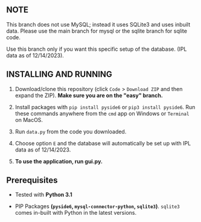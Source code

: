 ## NOTE

This branch does not use MySQL; instead it uses SQLite3 and uses inbuilt data. Please use the main branch for mysql or the sqlite branch for sqlite code.

Use this branch only if you want this specific setup of the database. (IPL data as of 12/14/2023).

## INSTALLING AND RUNNING

1. Download/clone this repository (click `Code` > `Download ZIP` and then expand the ZIP).
**Make sure you are on the "easy" branch.**

2. Install packages with `pip install pyside6` or `pip3 install pyside6`. Run these commands anywhere from the `cmd` app on Windows or `Terminal` on MacOS.

3. Run `data.py` from the code you downloaded.

4. Choose option `E` and the database will automatically be set up with IPL data as of 12/14/2023.

5. **To use the application, run gui.py.**


## Prerequisites

- Tested with **Python 3.1**

- PIP Packages **(`pyside6`, `mysql-connector-python`, `sqlite3`)**. `sqlite3` comes in-built with Python in the latest versions.

